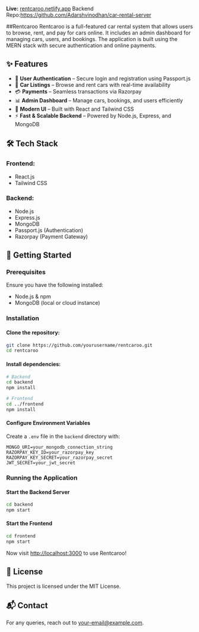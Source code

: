**Live:** [rentcaroo.netlify.app](https://rentcaroo.netlify.app)
Backend Repo:https://github.com/Adarshvinodhan/car-rental-server

##Rentcaroo
Rentcaroo is a full-featured car rental system that allows users to browse, rent, and pay for cars online. It includes an admin dashboard for managing cars, users, and bookings. The application is built using the MERN stack with secure authentication and online payments.

## ✨ Features
- 🔑 **User Authentication** – Secure login and registration using Passport.js
- 🚙 **Car Listings** – Browse and rent cars with real-time availability
- 💳 **Payments** – Seamless transactions via Razorpay
- 📊 **Admin Dashboard** – Manage cars, bookings, and users efficiently
- 🎨 **Modern UI** – Built with React and Tailwind CSS
- ⚡ **Fast & Scalable Backend** – Powered by Node.js, Express, and MongoDB

## 🛠 Tech Stack
### Frontend:
- React.js
- Tailwind CSS

### Backend:
- Node.js
- Express.js
- MongoDB
- Passport.js (Authentication)
- Razorpay (Payment Gateway)

## 🚀 Getting Started
### Prerequisites
Ensure you have the following installed:
- Node.js & npm
- MongoDB (local or cloud instance)

### Installation
#### Clone the repository:
```bash
git clone https://github.com/yourusername/rentcaroo.git
cd rentcaroo
```
#### Install dependencies:
```bash
# Backend
cd backend
npm install

# Frontend
cd ../frontend
npm install
```
#### Configure Environment Variables
Create a `.env` file in the `backend` directory with:
```
MONGO_URI=your_mongodb_connection_string
RAZORPAY_KEY_ID=your_razorpay_key
RAZORPAY_KEY_SECRET=your_razorpay_secret
JWT_SECRET=your_jwt_secret
```

### Running the Application
#### Start the Backend Server
```bash
cd backend
npm start
```
#### Start the Frontend
```bash
cd frontend
npm start
```
Now visit [http://localhost:3000](http://localhost:3000) to use Rentcaroo!

## 📜 License
This project is licensed under the MIT License.

## 📬 Contact
For any queries, reach out to [your-email@example.com](mailto:your-email@example.com).
